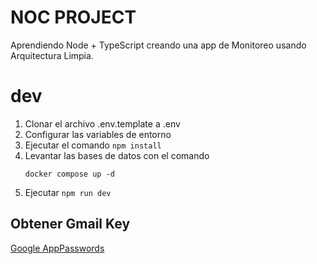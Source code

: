 # NOC PROJECT
  Aprendiendo Node + TypeScript creando una app de Monitoreo usando Arquitectura Limpia.

# dev
1. Clonar el archivo .env.template a .env
2. Configurar las variables de entorno
3. Ejecutar el comando ```npm install```
4. Levantar las bases de datos con el comando
   ```
   docker compose up -d
   ```
5. Ejecutar ```npm run dev```

## Obtener Gmail Key
[Google AppPasswords](https://myaccount.google.com/u/0/apppasswords)